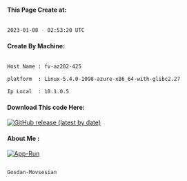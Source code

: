 
   
#### This Page Create at:

```bash

2023-01-08 - 02:53:20 UTC

```

#### Create By Machine:

```bash

Host Name : fv-az202-425

platform  : Linux-5.4.0-1098-azure-x86_64-with-glibc2.27

Ip Local  : 10.1.0.5

```
#### Download This code Here:

[![GitHub release (latest by date)](https://img.shields.io/github/v/release/Gosdan-Movsesian/Gosdan?style=for-the-badge&label=Download)](https://github.com/Gosdan-Movsesian/Gosdan/releases) 

</p> 

#### About Me :

[![App-Run](https://github.com/Gosdan-Movsesian/Gosdan/actions/workflows/App-Run.yml/badge.svg)](https://github.com/Gosdan-Movsesian/Gosdan/actions/workflows/App-Run.yml)

```bash

Gosdan-Movsesian

```

